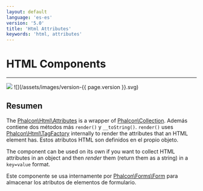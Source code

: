 ```yaml
---
layout: default
language: 'es-es'
version: '5.0'
title: 'Html Attributes'
keywords: 'html, attributes'
---
```


# HTML Components
- - -
![](/assets/images/document-status-stable-success.svg) ![](/assets/images/version-{{ page.version }}.svg)

## Resumen
The [Phalcon\Html\Attributes][html-attributes] is a wrapper of [Phalcon\Collection](support-collection). Además contiene dos métodos más `render()` y `__toString()`. `render()` uses [Phalcon\Html\TagFactory](html-tagfactory) internally to render the attributes that an HTML element has. Estos atributos HTML son definidos en el propio objeto.

The component can be used on its own if you want to collect HTML attributes in an object and then _render_ them (return them as a string) in a `key=value` format.

Este componente se usa internamente por [Phalcon\Forms\Form](forms) para almacenar los atributos de elementos de formulario.

[html-attributes]: api/phalcon_html#html-attributes
